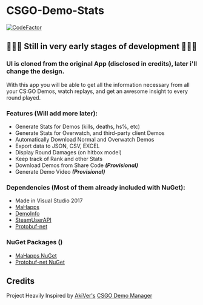 # CSGO-Demo-Stats

[![CodeFactor](https://www.codefactor.io/repository/github/alexmfv/csgo-demo-stats/badge)](https://www.codefactor.io/repository/github/alexmfv/csgo-demo-stats)

## 🚨🚨🚨 Still in very early stages of development 🚨🚨🚨
### UI is cloned from the original App (disclosed in credits), later i'll change the design.

With this app you will be able to get all the information necessary from all your CS:GO Demos, watch replays, and get an awesome insight to every round played.

### Features (Will add more later):
- Generate Stats for Demos (kills, deaths, hs%, etc)
- Generate Stats for Overwatch, and third-party client Demos
- Automatically Download Normal and Overwatch Demos
- Export data to JSON, CSV, EXCEL
- Display Round Damages (on hitbox model)
- Keep track of Rank and other Stats
- Download Demos from Share Code ***(Provisional)***
- Generate Demo Video ***(Provisional)***

### Dependencies (Most of them already included with NuGet):
- Made in Visual Studio 2017
- [MaHapps](https://github.com/MahApps/MahApps.Metro)
- [DemoInfo](https://github.com/StatsHelix/demoinfo)
- [SteamUserAPI](https://developer.valvesoftware.com/wiki/Steam_Web_API#GetPlayerSummaries_.28v0001.29)
- [Protobuf-net](https://github.com/protobuf-net/protobuf-net)

### NuGet Packages ()
- [MaHapps NuGet](https://www.nuget.org/packages/MahApps.Metro)
- [Protobuf-net NuGet](https://www.nuget.org/packages/protobuf-net)

## Credits

Project Heavily Inspired by [AkiVer's](https://github.com/akiver) [CSGO Demo Manager](https://github.com/akiver/CSGO-Demos-Manager)
